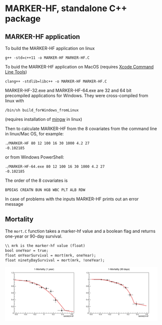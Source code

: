 # MARKER-HF, standalone C++ package

## MARKER-HF application

To build the MARKER-HF application on linux
```
g++ -std=c++11 -o MARKER-HF MARKER-HF.C
```

To buid the MARKER-HF application on MacOS (requires [Xcode Command Line Tools](https://mac.install.guide/commandlinetools/index.html))
```
clang++ -stdlib=libc++ -o MARKER-HF MARKER-HF.C
```

MARKER-HF-32.exe and MARKER-HF-64.exe are 32 and 64 bit precompiled applications
for Windows.  They were cross-compiled from linux with
```
/bin/sh build_forWindows_fromLinux 
```
(requires installation of [mingw](https://arrayfire.com/cross-compile-to-windows-from-linux/) in linux)

Then to calculate  MARKER-HF from the 8 covariates from the command line in linux/Mac OS, for example:
```
./MARKER-HF 80 12 100 16 30 1000 4.2 27
-0.102185
```
or from Windows PowerShell:
```
./MARKER-HF-64.exe 80 12 100 16 30 1000 4.2 27
-0.102185
```

The order of the 8 covariates is
```
BPDIAS CREATN BUN HGB WBC PLT ALB RDW
```

In case of problems with the inputs MARKER-HF prints out an error message

## Mortality

The ```mort.C``` function takes a marker-hf value and a boolean flag and returns one-year or 90-day survival.
```
\\ mrk is the marker-hf value (float)
bool oneYear = true;
float onYearSurvival = mort(mrk, oneYear);
float ninetyDaySurvival = mort(mrk, !oneYear);
```

![](Mortalities.png)